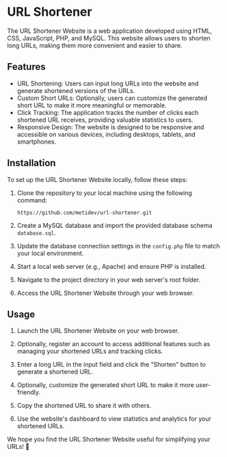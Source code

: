 # URL Shortener

The URL Shortener Website is a web application developed using HTML, CSS, JavaScript, PHP, and MySQL. This website allows users to shorten long URLs, making them more convenient and easier to share.

## Features

- URL Shortening: Users can input long URLs into the website and generate shortened versions of the URLs.
- Custom Short URLs: Optionally, users can customize the generated short URL to make it more meaningful or memorable.
- Click Tracking: The application tracks the number of clicks each shortened URL receives, providing valuable statistics to users.
- Responsive Design: The website is designed to be responsive and accessible on various devices, including desktops, tablets, and smartphones.

## Installation

To set up the URL Shortener Website locally, follow these steps:

1. Clone the repository to your local machine using the following command:

   ```
   https://github.com/metidev/url-shortener.git
   ```

2. Create a MySQL database and import the provided database schema `database.sql`.

3. Update the database connection settings in the `config.php` file to match your local environment.

4. Start a local web server (e.g., Apache) and ensure PHP is installed.

5. Navigate to the project directory in your web server's root folder.

6. Access the URL Shortener Website through your web browser.

## Usage

1. Launch the URL Shortener Website on your web browser.

2. Optionally, register an account to access additional features such as managing your shortened URLs and tracking clicks.

3. Enter a long URL in the input field and click the "Shorten" button to generate a shortened URL.

4. Optionally, customize the generated short URL to make it more user-friendly.

5. Copy the shortened URL to share it with others.

6. Use the website's dashboard to view statistics and analytics for your shortened URLs.



We hope you find the URL Shortener Website useful for simplifying your URLs! 🚀
